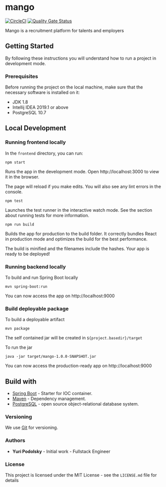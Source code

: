 # mango

[![CircleCI](https://circleci.com/gh/mangalaxy/mango/tree/develop.svg?style=svg)](https://circleci.com/gh/mangalaxy/mango/tree/develop)
[![Quality Gate Status](https://sonarcloud.io/api/project_badges/measure?project=mangalaxy_mango&metric=alert_status)](https://sonarcloud.io/dashboard?id=mangalaxy_mango)


Mango is a recruitment platform for talents and employers

## Getting Started
By following these instructions you will understand how to run a project in development mode.

### Prerequisites
Before running the project on the local machine, make sure that the necessary software is installed on it:
* JDK 1.8
* Intellij IDEA 2019.1 or above
* PostgreSQL 10.7

## Local Development
### Running frontend locally
In the ``frontend`` directory, you can run:
```
npm start
```
Runs the app in the development mode.
Open http://localhost:3000 to view it in the browser.

The page will reload if you make edits.
You will also see any lint errors in the console.
```
npm test
```
Launches the test runner in the interactive watch mode.
See the section about running tests for more information.
```
npm run build
```
Builds the app for production to the build folder.
It correctly bundles React in production mode and optimizes the build for the best performance.

The build is minified and the filenames include the hashes.
Your app is ready to be deployed!

### Running backend locally
To build and run Spring Boot locally
```
mvn spring-boot:run
```
You can now access the app on http://localhost:9000

### Build deployable package
To build a deployable artifact
```
mvn package
```
The self contained jar will be created in ``${project.basedir}/target``

To run the jar
```
java -jar target/mango-1.0.0-SNAPSHOT.jar
```
You can now access the production-ready app on http://localhost:9000

## Build with
* [Spring Boot](https://spring.io/projects/spring-boot) - Starter for IOC container.
* [Maven](https://maven.apache.org/) - Dependency management.
* [PostgreSQL](https://www.postgresql.org/about/) - open source object-relational database system.

### Versioning
We use [Git](https://git-scm.com/about) for versioning.

### Authors
* **Yuri Podolsky** - Initial work - Fullstack Engineer

### License
This project is licensed under the MIT License - see the ``LICENSE.md`` file for details
